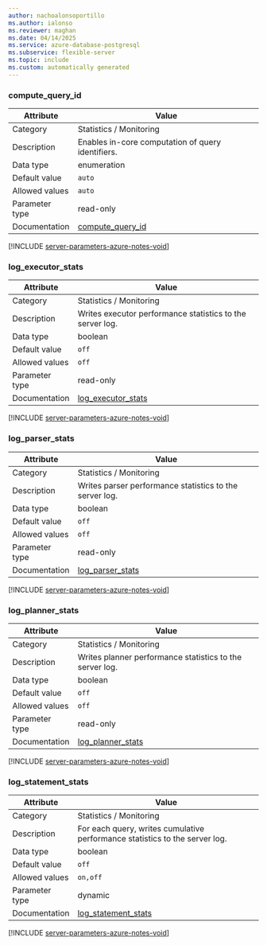 ```yaml
---
author: nachoalonsoportillo
ms.author: ialonso
ms.reviewer: maghan
ms.date: 04/14/2025
ms.service: azure-database-postgresql
ms.subservice: flexible-server
ms.topic: include
ms.custom: automatically generated
---
```

### compute_query_id

| Attribute | Value |
| --- | --- |
| Category | Statistics / Monitoring |
| Description | Enables in-core computation of query identifiers. |
| Data type | enumeration |
| Default value | `auto` |
| Allowed values | `auto` |
| Parameter type | read-only |
| Documentation | [compute_query_id](https://www.postgresql.org/docs/17/runtime-config-statistics.html#GUC-COMPUTE-QUERY-ID) |


[!INCLUDE [server-parameters-azure-notes-void](./server-parameters-azure-notes-void.md)]



### log_executor_stats

| Attribute | Value |
| --- | --- |
| Category | Statistics / Monitoring |
| Description | Writes executor performance statistics to the server log. |
| Data type | boolean |
| Default value | `off` |
| Allowed values | `off` |
| Parameter type | read-only |
| Documentation | [log_executor_stats](https://www.postgresql.org/docs/17/runtime-config-statistics.html#GUC-LOG-STATEMENT-STATS) |


[!INCLUDE [server-parameters-azure-notes-void](./server-parameters-azure-notes-void.md)]



### log_parser_stats

| Attribute | Value |
| --- | --- |
| Category | Statistics / Monitoring |
| Description | Writes parser performance statistics to the server log. |
| Data type | boolean |
| Default value | `off` |
| Allowed values | `off` |
| Parameter type | read-only |
| Documentation | [log_parser_stats](https://www.postgresql.org/docs/17/runtime-config-statistics.html#GUC-LOG-STATEMENT-STATS) |


[!INCLUDE [server-parameters-azure-notes-void](./server-parameters-azure-notes-void.md)]



### log_planner_stats

| Attribute | Value |
| --- | --- |
| Category | Statistics / Monitoring |
| Description | Writes planner performance statistics to the server log. |
| Data type | boolean |
| Default value | `off` |
| Allowed values | `off` |
| Parameter type | read-only |
| Documentation | [log_planner_stats](https://www.postgresql.org/docs/17/runtime-config-statistics.html#GUC-LOG-STATEMENT-STATS) |


[!INCLUDE [server-parameters-azure-notes-void](./server-parameters-azure-notes-void.md)]



### log_statement_stats

| Attribute | Value |
| --- | --- |
| Category | Statistics / Monitoring |
| Description | For each query, writes cumulative performance statistics to the server log. |
| Data type | boolean |
| Default value | `off` |
| Allowed values | `on,off` |
| Parameter type | dynamic |
| Documentation | [log_statement_stats](https://www.postgresql.org/docs/17/runtime-config-statistics.html#GUC-LOG-STATEMENT-STATS) |


[!INCLUDE [server-parameters-azure-notes-void](./server-parameters-azure-notes-void.md)]



